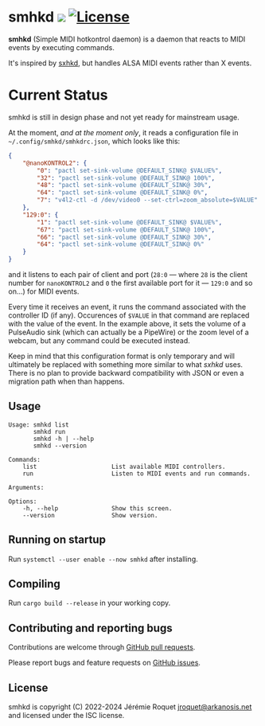 # smhkd [![](https://img.shields.io/crates/v/smhkd.svg)](https://crates.io/crates/smhkd) [![License](https://img.shields.io/badge/license-ISC-blue.svg)](/LICENSE)

**smhkd** (Simple MIDI hotkontrol daemon) is a daemon that reacts to MIDI events by executing commands.

It's inspired by [sxhkd](https://github.com/baskerville/sxhkd), but handles ALSA MIDI events rather than X events.

# Current Status

smhkd is still in design phase and not yet ready for mainstream usage.

At the moment, *and at the moment only*, it reads a configuration file in `~/.config/smhkd/smhkdrc.json`, which looks like this:

```json
{
    "@nanoKONTROL2": {
        "0": "pactl set-sink-volume @DEFAULT_SINK@ $VALUE%",
        "32": "pactl set-sink-volume @DEFAULT_SINK@ 100%",
        "48": "pactl set-sink-volume @DEFAULT_SINK@ 30%",
        "64": "pactl set-sink-volume @DEFAULT_SINK@ 0%",
        "7": "v4l2-ctl -d /dev/video0 --set-ctrl=zoom_absolute=$VALUE"
    },
    "129:0": {
        "1": "pactl set-sink-volume @DEFAULT_SINK@ $VALUE%",
        "67": "pactl set-sink-volume @DEFAULT_SINK@ 100%",
        "66": "pactl set-sink-volume @DEFAULT_SINK@ 30%",
        "64": "pactl set-sink-volume @DEFAULT_SINK@ 0%"
    }
}
```

and it listens to each pair of client and port (`28:0` — where `28` is the client number for `nanoKONTROL2` and `0` the first available port for it — `129:0` and so on…) for MIDI events.

Every time it receives an event, it runs the command associated with the controller ID (if any). Occurences of `$VALUE` in that command are replaced with the value of the event. In the example above, it sets the volume of a PulseAudio sink (which can actually be a PipeWire) or the zoom level of a webcam, but any command could be executed instead.

Keep in mind that this configuration format is only temporary and will ultimately be replaced with something more similar to what *sxhkd* uses. There is no plan to provide backward compatibility with JSON or even a migration path when than happens.

## Usage

```
Usage: smhkd list
       smhkd run
       smhkd -h | --help
       smhkd --version

Commands:
    list                     List available MIDI controllers.
    run                      Listen to MIDI events and run commands.

Arguments:

Options:
    -h, --help               Show this screen.
    --version                Show version.
```

## Running on startup

Run `systemctl --user enable --now smhkd` after installing.

## Compiling

Run `cargo build --release` in your working copy.

## Contributing and reporting bugs

Contributions are welcome through [GitHub pull requests](https://github.com/Arkanosis/smhkd/pulls).

Please report bugs and feature requests on [GitHub issues](https://github.com/Arkanosis/smhkd/issues).

## License

smhkd is copyright (C) 2022-2024 Jérémie Roquet <jroquet@arkanosis.net> and licensed under the ISC license.

